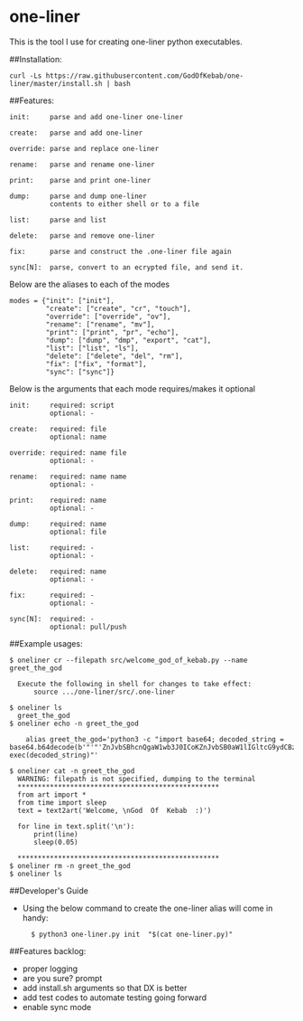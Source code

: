 # one-liner
This is the tool I use for creating one-liner python executables.

##Installation:

```curl -Ls https://raw.githubusercontent.com/GodOfKebab/one-liner/master/install.sh | bash```

##Features:

    init:     parse and add one-liner one-liner
    
    create:   parse and add one-liner
    
    override: parse and replace one-liner
    
    rename:   parse and rename one-liner
    
    print:    parse and print one-liner
    
    dump:     parse and dump one-liner 
              contents to either shell or to a file
    
    list:     parse and list
    
    delete:   parse and remove one-liner
    
    fix:      parse and construct the .one-liner file again
    
    sync[N]:  parse, convert to an ecrypted file, and send it.

Below are the aliases to each of the modes

    modes = {"init": ["init"],
             "create": ["create", "cr", "touch"],
             "override": ["override", "ov"],
             "rename": ["rename", "mv"],
             "print": ["print", "pr", "echo"],
             "dump": ["dump", "dmp", "export", "cat"],
             "list": ["list", "ls"],
             "delete": ["delete", "del", "rm"],
             "fix": ["fix", "format"],
             "sync": ["sync"]}

Below is the arguments that each mode requires/makes it optional

    init:     required: script
              optional: - 
    
    create:   required: file
              optional: name
    
    override: required: name file
              optional: - 
    
    rename:   required: name name
              optional: -
    
    print:    required: name
              optional: -
    
    dump:     required: name
              optional: file
    
    list:     required: -
              optional: -
    
    delete:   required: name
              optional: -
    
    fix:      required: -
              optional: -
    
    sync[N]:  required: -
              optional: pull/push


##Example usages:
```
$ oneliner cr --filepath src/welcome_god_of_kebab.py --name greet_the_god
  
  Execute the following in shell for changes to take effect:
      source .../one-liner/src/.one-liner

$ oneliner ls
  greet_the_god
$ oneliner echo -n greet_the_god

    alias greet_the_god='python3 -c "import base64; decoded_string = base64.b64decode(b'"'"'ZnJvbSBhcnQgaW1wb3J0ICoKZnJvbSB0aW1lIGltcG9ydCBzbGVlcAp0ZXh0ID0gdGV4dDJhcnQoJ1dlbGNvbWUsIFxuR29kICBPZiAgS2ViYWIgIDopJykKCmZvciBsaW5lIGluIHRleHQuc3BsaXQoJ1xuJyk6CiAgICBwcmludChsaW5lKQogICAgc2xlZXAoMC4wNSkKCgoK'"'"').decode(); exec(decoded_string)"'

$ oneliner cat -n greet_the_god
  WARNING: filepath is not specified, dumping to the terminal
  **************************************************
  from art import *
  from time import sleep
  text = text2art('Welcome, \nGod  Of  Kebab  :)')

  for line in text.split('\n'):
      print(line)
      sleep(0.05)

  **************************************************
$ oneliner rm -n greet_the_god
$ oneliner ls
```

##Developer's Guide

- Using the below command to create the one-liner alias will come in handy:
        
        $ python3 one-liner.py init  "$(cat one-liner.py)" 

##Features backlog:

* proper logging
* are you sure? prompt
* add install.sh arguments so that DX is better
* add test codes to automate testing going forward
* enable sync mode

